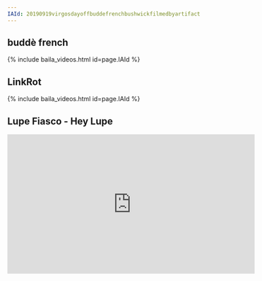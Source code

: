 ```yaml
---
IAId: 20190919virgosdayoffbuddefrenchbushwickfilmedbyartifact
---
```


## buddè french
{% include baila_videos.html id=page.IAId %}
 
 
## LinkRot
{% include baila_videos.html id=page.IAId %}


## Lupe Fiasco - Hey Lupe
<iframe width="560" height="315" src="https://www.youtube.com/embed/CqXDP7a8Kjk" frameborder="0" allow="autoplay; encrypted-media" allowfullscreen></iframe>



